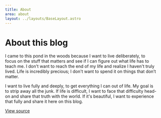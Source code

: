 ```yaml
---
title: About
area: about
layout: ../layouts/BaseLayout.astro
---
```


# About this blog

I came to this pond in the woods because I want to live deliberately, to focus on the stuff that matters and see if I can figure out what life has to teach me. I don't want to reach the end of my life and realize I haven't truly lived. Life is incredibly precious; I don't want to spend it on things that don’t matter.

I want to live fully and deeply, to get everything I can out of life. My goal is to strip away all the junk. If life is difficult, I want to face that difficulty head-on and share that truth with the world. If it's beautiful, I want to experience that fully and share it here on this blog.

[View source](https://github.com/WebOrigami/pondlife)
